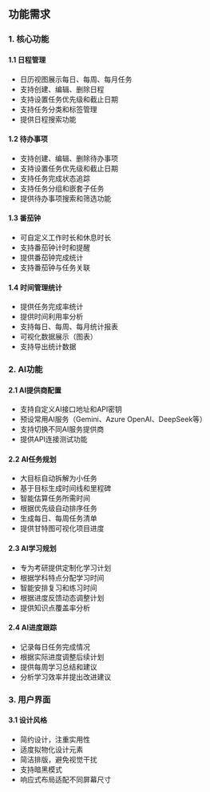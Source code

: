## 功能需求

### 1. 核心功能

#### 1.1 日程管理
- 日历视图展示每日、每周、每月任务
- 支持创建、编辑、删除日程
- 支持设置任务优先级和截止日期
- 支持任务分类和标签管理
- 提供日程搜索功能

#### 1.2 待办事项
- 支持创建、编辑、删除待办事项
- 支持设置任务优先级和截止日期
- 支持任务完成状态追踪
- 支持任务分组和嵌套子任务
- 提供待办事项搜索和筛选功能

#### 1.3 番茄钟
- 可自定义工作时长和休息时长
- 支持番茄钟计时和提醒
- 提供番茄钟完成统计
- 支持番茄钟与任务关联

#### 1.4 时间管理统计
- 提供任务完成率统计
- 提供时间利用率分析
- 支持每日、每周、每月统计报表
- 可视化数据展示（图表）
- 支持导出统计数据

### 2. AI功能

#### 2.1 AI提供商配置
- 支持自定义AI接口地址和API密钥
- 预设常用AI服务（Gemini、Azure OpenAI、DeepSeek等）
- 支持切换不同AI服务提供商
- 提供API连接测试功能

#### 2.2 AI任务规划
- 大目标自动拆解为小任务
- 基于目标生成时间线和里程碑
- 智能估算任务所需时间
- 根据优先级自动排序任务
- 生成每日、每周任务清单
- 提供甘特图可视化项目进度

#### 2.3 AI学习规划
- 专为考研提供定制化学习计划
- 根据学科特点分配学习时间
- 智能安排复习和练习时间
- 根据进度反馈动态调整计划
- 提供知识点覆盖率分析

#### 2.4 AI进度跟踪
- 记录每日任务完成情况
- 根据实际进度调整后续计划
- 提供每周学习总结和建议
- 分析学习效率并提出改进建议

### 3. 用户界面

#### 3.1 设计风格
- 简约设计，注重实用性
- 适度拟物化设计元素
- 简洁排版，避免视觉干扰
- 支持暗黑模式
- 响应式布局适配不同屏幕尺寸
